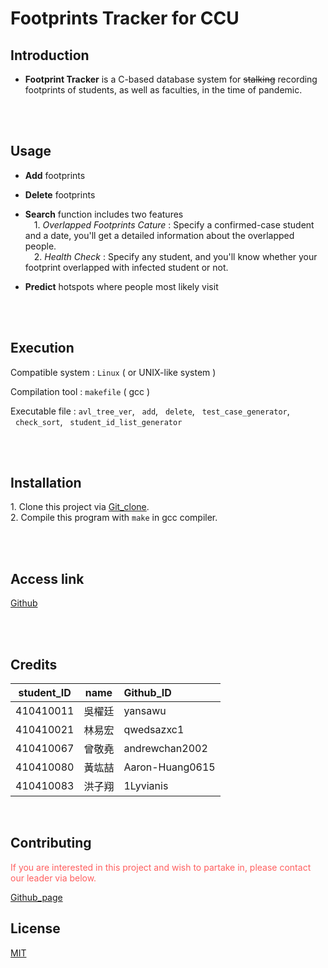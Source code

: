 # __Footprints Tracker for CCU__

## Introduction
* __Footprint Tracker__ is a C-based database system for ~~stalking~~ recording footprints of students, as well as faculties, in the time of pandemic.

<br>
<br>

## Usage
* __Add__ footprints

* __Delete__ footprints
* __Search__ function includes two features<br>
&emsp;1. _Overlapped Footprints Cature_ : Specify a confirmed-case student and a date, you'll get a detailed information about the overlapped people.<br>
&emsp;2. _Health Check_ : Specify any student, and you'll know whether your footprint overlapped with infected student or not.

* __Predict__ hotspots where people most likely visit

<br>
<br>

## Execution
Compatible system : `Linux` ( or UNIX-like system )

Compilation tool : `makefile` ( gcc )

Executable file : `avl_tree_ver`, &nbsp;&nbsp;`add`, &nbsp;&nbsp;`delete`, &nbsp;&nbsp;`test_case_generator`, &nbsp;&nbsp;`check_sort`, &nbsp;&nbsp;`student_id_list_generator`

<br>
<br>

## Installation
1.&nbsp;Clone this project via [Git_clone](https://github.com/qwedsazxc1/final_project.git). <br>
2.&nbsp;Compile this program with `make` in gcc compiler.


<br>
<br>

## Access link
[Github](https://github.com/qwedsazxc1/final_project)

<br>
<br>

## Credits
<font size=4> 



| student_ID  |  name  | Github_ID      |
|   :----:    | :----: |  :----         |
| 410410011   | 吳櫂廷  | yansawu        |
| 410410021   | 林易宏  | qwedsazxc1     |
| 410410067   | 曾敬堯  | andrewchan2002 |
| 410410080   | 黃竑喆  | Aaron-Huang0615|
| 410410083   | 洪子翔  | 1Lyvianis      |

</font>

&emsp;&emsp;

## Contributing
<font color=#FF5F5F>
If you are interested in this project and wish to partake in, please contact our leader via below.

[Github_page](https://github.com/qwedsazxc1)
</font>


## License
[MIT](https://choosealicense.com/licenses/mit/)



